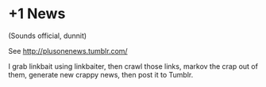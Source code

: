 +1 News
=======

(Sounds official, dunnit)

See http://plusonenews.tumblr.com/

I grab linkbait using linkbaiter, then crawl those links, markov the crap out of them, generate new crappy news, then post it to Tumblr.
